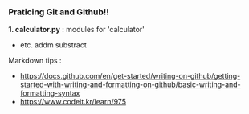 ### Praticing Git and Github!!
**1. calculator.py** : modules for 'calculator'
- etc. addm substract

Markdown tips :
- https://docs.github.com/en/get-started/writing-on-github/getting-started-with-writing-and-formatting-on-github/basic-writing-and-formatting-syntax
- https://www.codeit.kr/learn/975
